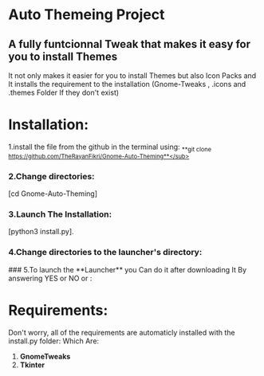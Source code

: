 # Auto Themeing Project

## A fully funtcionnal Tweak that makes it easy for you to install Themes

It not only makes it easier for you to install Themes but also Icon Packs and It installs the requirement to the installation (Gnome-Tweaks , .icons and .themes Folder If they don't exist)

# Installation:
1.install the file from the github in the terminal using:
<sub>**git clone https://github.com/TheRayanFikri/Gnome-Auto-Theming**</sub>


### 2.Change directories:
[cd Gnome-Auto-Theming]
### 3.Launch The Installation:
[python3 install.py].
### 4.Change directories to the launcher's directory:
<cd Launcher>
### 5.To launch the **Launcher** you Can do it after downloading It By answering YES or NO or :
<python3 launcher.py>

# Requirements:
Don't worry, all of the requirements are automaticly installed with the install.py folder:
Which Are:
1. **GnomeTweaks**
2. **Tkinter**




